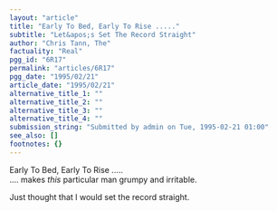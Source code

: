 ```yaml
---
layout: "article"
title: "Early To Bed, Early To Rise ....."
subtitle: "Let&apos;s Set The Record Straight"
author: "Chris Tann, The"
factuality: "Real"
pgg_id: "6R17"
permalink: "articles/6R17"
pgg_date: "1995/02/21"
article_date: "1995/02/21"
alternative_title_1: ""
alternative_title_2: ""
alternative_title_3: ""
alternative_title_4: ""
submission_string: "Submitted by admin on Tue, 1995-02-21 01:00"
see_also: []
footnotes: {}
---
```

<div>
<p>Early To Bed, Early To Rise .....<br>
.... makes <em>this</em> particular man grumpy and irritable.</p>
<p>Just thought that I would set the record straight. <!--Amazon_CLS_IM_END--></p>
</div>

